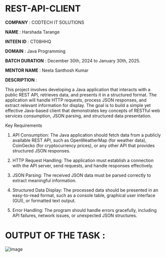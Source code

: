 # REST-API-CLIENT

**COMPANY** : CODTECH IT SOLUTIONS 

**NAME** :  Harshada Tarange

**INTEEN ID** : CT08HHQ

**DOMAIN** : Java Programming

**BATCH DURATION** : December 30th, 2024 to January 30th, 2025.

**MENTOR NAME** : Neela Santhosh Kumar

**DESCRIPTION** :

This project involves developing a Java application that interacts with a public REST API, retrieves data, and presents it in a structured format. The application will handle HTTP requests, process JSON responses, and extract relevant information for display. The goal is to build a simple yet effective Java-based client that demonstrates key concepts of RESTful web services consumption, JSON parsing, and structured data presentation.

Key Requirements

1. API Consumption: The Java application should fetch data from a publicly available REST API, such as OpenWeatherMap (for weather data), CoinGecko (for cryptocurrency prices), or any other API that provides structured JSON responses.


2. HTTP Request Handling: The application must establish a connection with the API server, send requests, and handle responses effectively.


3. JSON Parsing: The received JSON data must be parsed correctly to extract meaningful information.


4. Structured Data Display: The processed data should be presented in an easy-to-read format, such as a console table, graphical user interface (GUI), or formatted text output.


5. Error Handling: The program should handle errors gracefully, including API failures, network issues, or unexpected JSON structures.


# OUTPUT OF THE TASK : 

![Image](https://github.com/user-attachments/assets/fcf1a6f9-c66f-4bec-aa20-92fbf09b1342)
